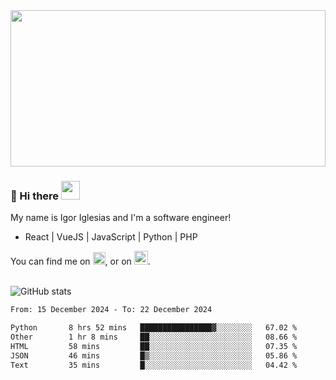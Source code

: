 <img src="https://c.tenor.com/KjVxfRrrncUAAAAd/matrix.gif" width="100%" height="250px">

### 🔭 Hi there <img src="https://raw.githubusercontent.com/MartinHeinz/MartinHeinz/master/wave.gif" width="30px">


My name is Igor Iglesias and I'm a software engineer!
<br>

<ul>
  <li> React | VueJS | JavaScript | Python | PHP </li>
</ul>
You can find me on <a href="https://twitter.com/IgorIglesias5"><img src="https://i.imgur.com/JLLlB5S.png" width="20px"></a>, or on <a href="https://www.linkedin.com/in/igor-iglesias-62478428/"><img src="https://i.imgur.com/PXyIkWx.png" width="22px"></a>.

<br>
<br>

![GitHub stats](https://github-readme-stats.vercel.app/api?username=igoiglesias&show_icons=true&count_private=true&theme=chartreuse-dark&hide_title=true)

<!--START_SECTION:waka-->

```txt
From: 15 December 2024 - To: 22 December 2024

Python       8 hrs 52 mins   ████████████████▓░░░░░░░░   67.02 %
Other        1 hr 8 mins     ██░░░░░░░░░░░░░░░░░░░░░░░   08.66 %
HTML         58 mins         ██░░░░░░░░░░░░░░░░░░░░░░░   07.35 %
JSON         46 mins         █▒░░░░░░░░░░░░░░░░░░░░░░░   05.86 %
Text         35 mins         █░░░░░░░░░░░░░░░░░░░░░░░░   04.42 %
```

<!--END_SECTION:waka-->

